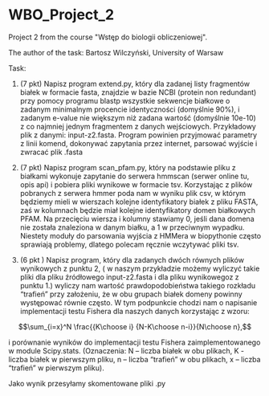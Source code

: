 # WBO_Project_2
Project 2 from the course "Wstęp do biologii obliczeniowej".

The author of the task: Bartosz Wilczyński, University of Warsaw

Task:

1. (7 pkt) Napisz program extend.py, który dla zadanej listy fragmentów białek w formacie fasta, znajdzie w bazie NCBI (protein non redundant)  przy pomocy programu blastp wszystkie sekwencje białkowe o zadanym minimalnym procencie identyczności (domyślnie 90%), i zadanym e-value nie większym niż zadana wartość (domyślnie 10e-10) z co najmniej jednym fragmentem z danych wejściowych.  Przykładowy plik z danymi: input-z2.fasta. Program powinien przyjmować parametry z linii komend, dokonywać zapytania przez internet, parsować wyjście i zwracać plik .fasta

2.   (7 pkt) Napisz program scan_pfam.py, który na podstawie pliku z białkami wykonuje zapytanie do serwera hmmscan (serwer online tu, opis api) i pobiera pliki wynikowe w formacie tsv. Korzystając z plików pobranych z serwera hmmer poda nam w wyniku plik csv, w którym będziemy mieli w wierszach kolejne identyfikatory białek z pliku FASTA, zaś w kolumnach będzie miał kolejne identyfikatory domen białkowych PFAM. Na przecięciu wiersza i kolumny stawiamy 0, jeśli dana domena nie została znaleziona w danym białku, a 1 w przeciwnym wypadku. Niestety moduły do parsowania wyjścia z HMMera w biopythonie często sprawiają problemy, dlatego polecam ręcznie wczytywać pliki tsv.

3.  (6 pkt ) Napisz program, który dla zadanych dwóch równych plików wynikowych z punktu 2, ( w naszym przykładzie możemy wyliczyć takie pliki dla pliku źródłowego input-z2.fasta i dla pliku wynikowegoz z punktu 1.) wyliczy nam wartość prawdopodobieństwa takiego rozkładu “trafień” przy założeniu, że w obu grupach białek domeny powinny występować równie często. W tym podpunkcie chodzi nam o napisanie implementacji testu Fishera dla naszych danych korzystając z wzoru:

$$\sum_{i=x}^N \frac{{K\choose i} {N-K\choose n-i}}{N\choose n},$$

i porównanie wyników do implementacji testu Fishera zaimplementowanego w module Scipy.stats. (Oznaczenia: N – liczba białek w obu plikach, K -liczba białek w pierwszym pliku, n – liczba “trafień” w obu plikach, x – liczba “trafień” w pierwszym pliku).

Jako wynik przesyłamy skomentowane pliki .py
